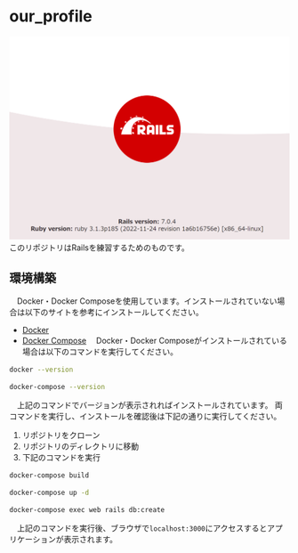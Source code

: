 # our_profile
![rails](/documents/img/rails.png)
　このリポジトリはRailsを練習するためのものです。

## 環境構築
　Docker・Docker Composeを使用しています。インストールされていない場合は以下のサイトを参考にインストールしてください。
- [Docker](https://docs.docker.com/engine/install/)
- [Docker Compose](https://docs.docker.com/compose/install/)
　Docker・Docker Composeがインストールされている場合は以下のコマンドを実行してください。
```bash
docker --version
```
```bash
docker-compose --version
```
　上記のコマンドでバージョンが表示されればインストールされています。
両コマンドを実行し、インストールを確認後は下記の通りに実行してください。
1. リポジトリをクローン
2. リポジトリのディレクトリに移動
3. 下記のコマンドを実行
```bash
docker-compose build
```
```bash
docker-compose up -d
```
```bash
docker-compose exec web rails db:create
```
<!-- ```bash
docker-compose exec web rails db:migrate
```
```bash
docker-compose exec web rails db:seed
```
```bash
docker-compose exec web rails s -b
``` -->
  　上記のコマンドを実行後、ブラウザで`localhost:3000`にアクセスするとアプリケーションが表示されます。